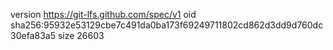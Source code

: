 version https://git-lfs.github.com/spec/v1
oid sha256:95932e53129cbe7c491da0ba173f69249711802cd862d3dd9d760dc30efa83a5
size 26603
